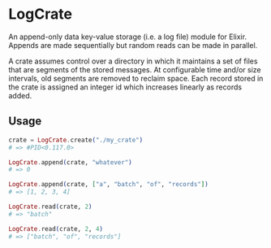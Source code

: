 # LogCrate

An append-only data key-value storage (i.e. a log file) module for Elixir. Appends are made sequentially but random reads can be made in parallel.

A crate assumes control over a directory in which it maintains a set of files that are segments of the stored messages. At configurable time and/or size intervals, old segments are removed to reclaim space. Each record stored in the crate is assigned an integer id which increases linearly as records added.

## Usage

```elixir
crate = LogCrate.create("./my_crate")
# => #PID<0.117.0>

LogCrate.append(crate, "whatever")
# => 0

LogCrate.append(crate, ["a", "batch", "of", "records"])
# => [1, 2, 3, 4]

LogCrate.read(crate, 2)
# => "batch"

LogCrate.read(crate, 2, 4)
# => ["batch", "of", "records"]
```
